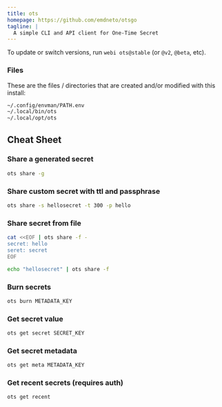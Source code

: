 ```yaml
---
title: ots
homepage: https://github.com/emdneto/otsgo
tagline: |
  A simple CLI and API client for One-Time Secret
---
```


To update or switch versions, run `webi ots@stable` (or `@v2`, `@beta`, etc).

### Files

These are the files / directories that are created and/or modified with this
install:

```txt
~/.config/envman/PATH.env
~/.local/bin/ots
~/.local/opt/ots
```

## Cheat Sheet

### Share a generated secret

```sh
ots share -g
```

### Share custom secret with ttl and passphrase

```sh
ots share -s hellosecret -t 300 -p hello
```

### Share secret from file

```sh
cat <<EOF | ots share -f -
secret: hello
seret: secret
EOF
```

```sh
echo "hellosecret" | ots share -f
```

### Burn secrets

```sh
ots burn METADATA_KEY
```

### Get secret value

```sh
ots get secret SECRET_KEY
```

### Get secret metadata

```sh
ots get meta METADATA_KEY
```

### Get recent secrets (requires auth)

```sh
ots get recent
```
